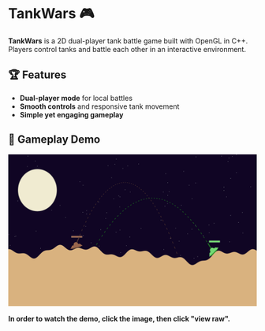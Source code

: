 # TankWars 🎮  

**TankWars** is a 2D dual-player tank battle game built with OpenGL in C++. Players control tanks and battle each other in an interactive environment.  

## 🏆 Features  
- **Dual-player mode** for local battles  
- **Smooth controls** and responsive tank movement  
- **Simple yet engaging gameplay**  

## 🎥 Gameplay Demo
[![Watch Gameplay](game-thumbnail.jpg)](Tank-Wars-demo.mp4)

**In order to watch the demo, click the image, then click "view raw".**
